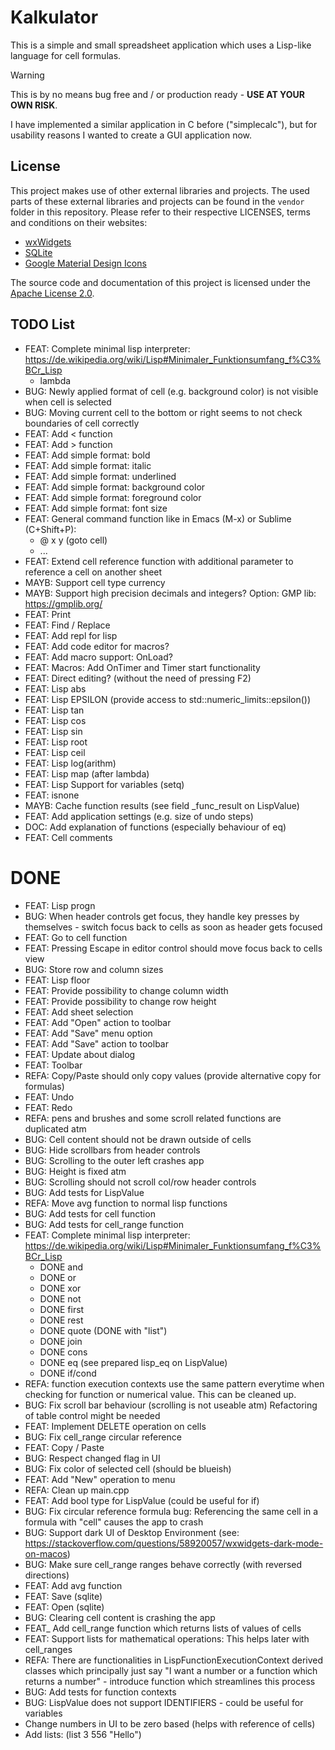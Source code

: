 # Kalkulator

This is a simple and small spreadsheet application which uses a Lisp-like language for cell formulas.

> [!WARNING]
> This is by no means bug free and / or production ready - **USE AT YOUR OWN RISK**.

I have implemented a similar application in C before ("simplecalc"), but for usability reasons I wanted to create a GUI application now.

## License

This project makes use of other external libraries and projects. The used parts of these external libraries and projects can be found in the `vendor` folder in this repository. Please refer to their respective LICENSES, terms and conditions on their websites:

- [wxWidgets](https://www.wxwidgets.org/)
- [SQLite](https://www.sqlite.org/index.html)
- [Google Material Design Icons](https://github.com/google/material-design-icons)

The source code and documentation of this project is licensed under the [Apache License 2.0](https://www.apache.org/licenses/LICENSE-2.0.txt).

## TODO List

- FEAT: Complete minimal lisp interpreter: https://de.wikipedia.org/wiki/Lisp#Minimaler_Funktionsumfang_f%C3%BCr_Lisp
  - lambda
- BUG: Newly applied format of cell (e.g. background color) is not visible when cell is selected
- BUG: Moving current cell to the bottom or right seems to not check boundaries of cell correctly
- FEAT: Add < function
- FEAT: Add > function
- FEAT: Add simple format: bold
- FEAT: Add simple format: italic
- FEAT: Add simple format: underlined
- FEAT: Add simple format: background color
- FEAT: Add simple format: foreground color
- FEAT: Add simple format: font size
- FEAT: General command function like in Emacs (M-x) or Sublime (C+Shift+P):
  - @ x y (goto cell)
  - ...
- FEAT: Extend cell reference function with additional parameter to reference a cell on another sheet
- MAYB: Support cell type currency
- MAYB: Support high precision decimals and integers? Option: GMP lib: https://gmplib.org/
- FEAT: Print
- FEAT: Find / Replace
- FEAT: Add repl for lisp
- FEAT: Add code editor for macros?
- FEAT: Add macro support: OnLoad?
- FEAT: Macros: Add OnTimer and Timer start functionality
- FEAT: Direct editing? (without the need of pressing F2)
- FEAT: Lisp abs
- FEAT: Lisp EPSILON (provide access to std::numeric_limits<double>::epsilon())
- FEAT: Lisp tan
- FEAT: Lisp cos
- FEAT: Lisp sin
- FEAT: Lisp root
- FEAT: Lisp ceil
- FEAT: Lisp log(arithm)
- FEAT: Lisp map (after lambda)
- FEAT: Lisp Support for variables (setq)
- FEAT: isnone
- MAYB: Cache function results (see field _func_result on LispValue)
- FEAT: Add application settings (e.g. size of undo steps)
- DOC: Add explanation of functions (especially behaviour of eq)
- FEAT: Cell comments

# DONE

- FEAT: Lisp progn
- BUG: When header controls get focus, they handle key presses by themselves - switch focus back to cells as soon as header gets focused
- FEAT: Go to cell function
- FEAT: Pressing Escape in editor control should move focus back to cells view
- BUG: Store row and column sizes
- FEAT: Lisp floor
- FEAT: Provide possibility to change column width
- FEAT: Provide possibility to change row height
- FEAT: Add sheet selection
- FEAT: Add "Open" action to toolbar
- FEAT: Add "Save" menu option
- FEAT: Add "Save" action to toolbar
- FEAT: Update about dialog
- FEAT: Toolbar
- REFA: Copy/Paste should only copy values (provide alternative copy for formulas)
- FEAT: Undo
- FEAT: Redo
- REFA: pens and brushes and some scroll related functions are duplicated atm
- BUG: Cell content should not be drawn outside of cells
- BUG: Hide scrollbars from header controls
- BUG: Scrolling to the outer left crashes app
- BUG: Height is fixed atm
- BUG: Scrolling should not scroll col/row header controls
- BUG: Add tests for LispValue
- REFA: Move avg function to normal lisp functions
- BUG: Add tests for cell function
- BUG: Add tests for cell_range function
- FEAT: Complete minimal lisp interpreter: https://de.wikipedia.org/wiki/Lisp#Minimaler_Funktionsumfang_f%C3%BCr_Lisp
  - DONE and
  - DONE or
  - DONE xor
  - DONE not
  - DONE first
  - DONE rest
  - DONE quote (DONE with "list")
  - DONE join
  - DONE cons
  - DONE eq (see prepared lisp_eq on LispValue)
  - DONE if/cond
- REFA: function execution contexts use the same pattern everytime when checking for function or numerical value. This can be cleaned up.
- BUG: Fix scroll bar behaviour (scrolling is not useable atm)
  Refactoring of table control might be needed
- FEAT: Implement DELETE operation on cells
- BUG: Fix cell_range circular reference
- FEAT: Copy / Paste
- BUG: Respect changed flag in UI
- BUG: Fix color of selected cell (should be blueish)
- FEAT: Add "New" operation to menu
- REFA: Clean up main.cpp
- FEAT: Add bool type for LispValue (could be useful for if)
- BUG: Fix circular reference formula bug: Referencing the same cell in a formula with "cell" causes the app to crash
- BUG: Support dark UI of Desktop Environment (see: https://stackoverflow.com/questions/58920057/wxwidgets-dark-mode-on-macos)
- BUG: Make sure cell_range ranges behave correctly  (with reversed directions)
- FEAT: Add avg function
- FEAT: Save (sqlite)
- FEAT: Open (sqlite)
- BUG: Clearing cell content is crashing the app
- FEAT_ Add cell_range function which returns lists of values of cells
- FEAT: Support lists for mathematical operations: This helps later with cell_ranges
- REFA: There are functionalities in LispFunctionExecutionContext derived classes which principally just say "I want a number or a function which returns a number" - introduce function which streamlines this process
- BUG: Add tests for function contexts
- BUG: LispValue does not support IDENTIFIERS - could be useful for variables
- Change numbers in UI to be zero based (helps with reference of cells)
- Add lists: (list 3 556 "Hello")
